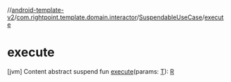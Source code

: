 //[android-template-v2](../../index.md)/[com.rightpoint.template.domain.interactor](../index.md)/[SuspendableUseCase](index.md)/[execute](execute.md)



# execute
[jvm]
Content
abstract suspend fun [execute](execute.md)(params: [T](index.md)): [R](index.md)
